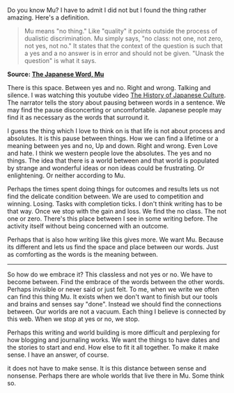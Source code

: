 Do you know Mu? I have to admit I did not but I found the thing rather amazing.  Here's a definition.

> Mu means "no thing." Like "quality" it points outside the process of dualistic discrimination. Mu simply says, "no class: not one, not zero, not yes, not no." It states that the context of the question is such that a yes and a no answer is in error and should not be given. "Unask the question" is what it says.

**Source: [The Japanese Word, Mu](https://www.awakin.org/v2/read/view.php?tid=583)**

There is this space. Between yes and no. Right and wrong. Talking and silence. I was watching this youtube video [The History of Japanese Culture](https://www.youtube.com/watch?v=A0Fp0MCgYQY).  The narrator tells the story about pausing between words in a sentence. We may find the pause disconcerting or uncomfortable. Japanese people may find it as necessary as the words that surround it.

I guess the thing which I love to think on is that life is not about process and absolutes. It is this pause between things. How we can find a lifetime or a meaning between yes and no, Up and down. Right and wrong. Even Love and hate. I think we western people love the absolutes. The yes and no things. The idea that there is a world between and that world is populated by strange and wonderful ideas or non ideas could be frustrating. Or enlightening. Or neither according to Mu. 

Perhaps the times spent doing things for outcomes and results lets us not find the delicate condition between. We are used to competition and winning. Losing. Tasks with completion ticks. I don't think writing has to be that way.  Once we stop with the gain and loss. We find the no class. The not one or zero. There's this place between I see in some writing before. The activity itself without being concerned with an outcome.

Perhaps that is also how writing like this gives more. We want Mu. Because its different and lets us find the space and place between our words. Just as comforting as the words is the meaning between.

----

So how do we embrace it?  This classless and not yes or no. We have to become between. Find the embrace of the words between the other words. Perhaps invisible or never said or just felt. To me, when we write we often can find this thing Mu. It exists when we don't want to finish but our tools and brains and senses say "done". Instead we should find the connections between. Our worlds are not a vacuum. Each thing I believe is connected by this web. When we stop at yes or no, we stop. 

Perhaps this writing and world building is more difficult and perplexing for how blogging and journaling works. We want the things to have dates and the stories to start and end. How else to fit it all together. To make it make sense. I have an answer, of course.

it does not have to make sense. It is this distance between sense and nonsense.  Perhaps there are whole worlds that live there in Mu. Some think so.  



